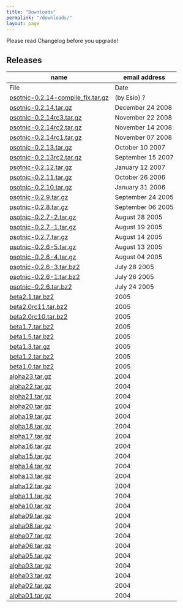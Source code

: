 ```yaml
---
title: "Downloads"
permalink: "/downloads/"
layout: page
---
```

Please read Changelog before you upgrade!

## Releases

|name|email address|
|------|-----------|
|File  |Date       |
|[psotnic-0.2.14-compile_fix.tar.gz](https://github.com/psotnic/old-releases/raw/main/psotnic-0.2.14-compile_fix.tar.gz)| (by Esio)	?|
|[psotnic-0.2.14.tar.gz](https://github.com/psotnic/old-releases/raw/main/psotnic-0.2.14.tar.gz)|	December 24 2008|
|[psotnic-0.2.14rc3.tar.gz](https://github.com/psotnic/old-releases/blob/main/psotnic-0.2.14rc3.tar.gz)|	November 22 2008|
|[psotnic-0.2.14rc2.tar.gz](https://github.com/psotnic/old-releases/blob/main/psotnic-0.2.14rc2.tar.gz)|	November 14 2008|
|[psotnic-0.2.14rc1.tar.gz](https://github.com/psotnic/old-releases/blob/main/psotnic-0.2.14rc1.tar.gz)|	November 07 2008|
|[psotnic-0.2.13.tar.gz](https://github.com/psotnic/old-releases/raw/main/psotnic-0.2.13.tar.gz)|	October 10 2007|
|[psotnic-0.2.13rc2.tar.gz](https://github.com/psotnic/old-releases/blob/main/psotnic-0.2.13rc2.tar.gz)|	September 15 2007|
|[psotnic-0.2.12.tar.gz](https://github.com/psotnic/old-releases/blob/main/psotnic-0.2.12.tar.gz)|	January 12 2007|
|[psotnic-0.2.11.tar.gz](https://github.com/psotnic/old-releases/blob/main/psotnic-0.2.11.tar.gz)|	October 26 2006|
|[psotnic-0.2.10.tar.gz](https://github.com/psotnic/old-releases/blob/main/psotnic-0.2.10.tar.gz)|	January 31 2006|
|[psotnic-0.2.9.tar.gz](https://github.com/psotnic/old-releases/blob/main/psotnic-0.2.9.tar.gz)|	September 24 2005|
|[psotnic-0.2.8.tar.gz](https://github.com/psotnic/old-releases/blob/main/psotnic-0.2.8.tar.gz)|	September 06 2005|
|[psotnic-0.2.7-2.tar.gz](https://github.com/psotnic/old-releases/blob/main/psotnic-0.2.7-2.tar.gz)|	August 28 2005|
|[psotnic-0.2.7-1.tar.gz](https://github.com/psotnic/old-releases/blob/main/psotnic-0.2.7-1.tar.gz)|	August 19 2005|
|[psotnic-0.2.7.tar.gz](https://github.com/psotnic/old-releases/blob/main/psotnic-0.2.7.tar.gz)|	August 14 2005|
|[psotnic-0.2.6-5.tar.gz](https://github.com/psotnic/old-releases/blob/main/psotnic-0.2.6-5.tar.gz)|	August 13 2005|
|[psotnic-0.2.6-4.tar.gz](https://github.com/psotnic/old-releases/blob/main/psotnic-0.2.6-4.tar.gz)|	August 04 2005|
|[psotnic-0.2.6-3.tar.bz2](https://github.com/psotnic/old-releases/blob/main/psotnic-0.2.6-3.tar.bz2)|	July 28 2005|
|[psotnic-0.2.6-1.tar.bz2](https://github.com/psotnic/old-releases/blob/main/psotnic-0.2.6-1.tar.bz2)|	July 26 2005|
|[psotnic-0.2.6.tar.bz2](https://github.com/psotnic/old-releases/blob/main/psotnic-0.2.6.tar.bz2)|	July 24 2005|
|[beta2.1.tar.bz2](https://github.com/psotnic/old-releases/blob/main/beta2.1.tar.bz2)|	2005|
|[beta2.0rc11.tar.bz2](https://github.com/psotnic/old-releases/blob/main/beta2.0rc11.tar.bz2)|	2005|
|[beta2.0rc10.tar.bz2](https://github.com/psotnic/old-releases/blob/main/beta2.0rc10.tar.bz2)|	2005|
|[beta1.7.tar.bz2](https://github.com/psotnic/old-releases/blob/main/beta1.7.tar.bz2)|	2005|
|[beta1.5.tar.bz2](https://github.com/psotnic/old-releases/blob/main/beta1.5.tar.bz2)|	2005|
|[beta1.3.tar.gz](https://github.com/psotnic/old-releases/blob/main/beta1.3.tar.gz)|	2005|
|[beta1.2.tar.bz2](https://github.com/psotnic/old-releases/blob/main/beta1.2.tar.bz2)|	2005|
|[beta1.0.tar.bz2](https://github.com/psotnic/old-releases/blob/main/beta1.0.tar.bz2)|	2005|
|[alpha23.tar.gz](https://github.com/psotnic/old-releases/blob/main/alpha23.tar.gz)|	2004|
|[alpha22.tar.gz](https://github.com/psotnic/old-releases/blob/main/alpha22.tar.gz)|	2004|
|[alpha21.tar.gz](https://github.com/psotnic/old-releases/blob/main/alpha21.tar.gz)|	2004|
|[alpha20.tar.gz](https://github.com/psotnic/old-releases/blob/main/alpha20.tar.gz)|	2004|
|[alpha19.tar.gz](https://github.com/psotnic/old-releases/blob/main/alpha19.tar.gz)|	2004|
|[alpha18.tar.gz](https://github.com/psotnic/old-releases/blob/main/alpha18.tar.gz)|	2004|
|[alpha17.tar.gz](https://github.com/psotnic/old-releases/blob/main/alpha17.tar.gz)|	2004|
|[alpha16.tar.gz](https://github.com/psotnic/old-releases/blob/main/alpha16.tar.gz)|	2004|
|[alpha15.tar.gz](https://github.com/psotnic/old-releases/blob/main/alpha15.tar.gz)|	2004|
|[alpha14.tar.gz](https://github.com/psotnic/old-releases/blob/main/alpha14.tar.gz)|	2004|
|[alpha13.tar.gz](https://github.com/psotnic/old-releases/blob/main/alpha13.tar.gz)|	2004|
|[alpha12.tar.gz](https://github.com/psotnic/old-releases/blob/main/alpha12.tar.gz)|	2004|
|[alpha11.tar.gz](https://github.com/psotnic/old-releases/blob/main/alpha11.tar.gz)|	2004|
|[alpha10.tar.gz](https://github.com/psotnic/old-releases/blob/main/alpha10.tar.gz)|	2004|
|[alpha09.tar.gz](https://github.com/psotnic/old-releases/blob/main/alpha09.tar.gz)|	2004|
|[alpha08.tar.gz](https://github.com/psotnic/old-releases/blob/main/alpha08.tar.gz)|	2004|
|[alpha07.tar.gz](https://github.com/psotnic/old-releases/blob/main/alpha07.tar.gz)|	2004|
|[alpha06.tar.gz](https://github.com/psotnic/old-releases/blob/main/alpha06.tar.gz)|	2004|
|[alpha05.tar.gz](https://github.com/psotnic/old-releases/blob/main/alpha05.tar.gz)|	2004|
|[alpha03.tar.gz](https://github.com/psotnic/old-releases/blob/main/alpha03.tar.gz)|	2004|
|[alpha03.tar.gz](https://github.com/psotnic/old-releases/blob/main/alpha03.tar.gz)|	2004|
|[alpha02.tar.gz](https://github.com/psotnic/old-releases/blob/main/alpha02.tar.gz)|	2004|
|[alpha01.tar.gz](https://github.com/psotnic/old-releases/blob/main/alpha01.tar.gz)|	2004|
